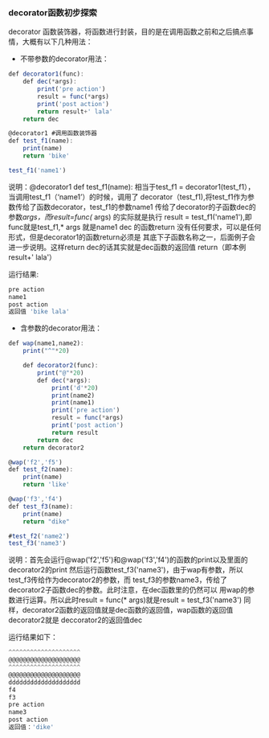 ### decorator函数初步探索
decorator 函数装饰器，将函数进行封装，目的是在调用函数之前和之后搞点事情，大概有以下几种用法：
- 不带参数的decorator用法：
```javascript
def decorator1(func):
    def dec(*args):
        print('pre action')
        result = func(*args)
        print('post action')
        return result+' lala'
    return dec

@decorator1 #调用函数装饰器
def test_f1(name):
    print(name)
    return 'bike'

test_f1('name1')
```
说明：@decorator1
     def test_f1(name):
     相当于test_f1 = decorator1(test_f1），当调用test_f1（‘name1’）的时候，调用了
     decorator（test_f1),将test_f1作为参数传给了函数decorator，test_f1的参数name1
     传给了decorator的子函数dec的参数*args，而result=func(* args) 的实际就是执行
     result = test_f1('name1'),即func就是test_f1,* args 就是name1
     dec 的函数return 没有任何要求，可以是任何形式，但是decorator1的函数return必须是
     其底下子函数名称之一，后面例子会进一步说明。这样return dec的话其实就是dec函数的返回值
     return（即本例result+' lala'）


运行结果:
```javascript
pre action
name1
post action
返回值 'bike lala'
```
- 含参数的decorator用法：
```javascript
def wap(name1,name2):
    print("^"*20)

    def decorator2(func):
        print("@"*20)
        def dec(*args):
            print('d'*20)
            print(name2)
            print(name1)
            print('pre action')
            result = func(*args)
            print('post action')
            return result
        return dec
    return decorator2

@wap('f2','f5')
def test_f2(name):
    print(name)
    return 'like'

@wap('f3','f4')
def test_f3(name):
    print(name)
    return "dike"

#test_f2('name2')
test_f3('name3')
```
说明：首先会运行@wap('f2','f5')和@wap('f3','f4')的函数的print以及里面的decorator2的print
     然后运行函数test_f3('name3')，由于wap有参数，所以test_f3传给作为decorator2的参数，而
     test_f3的参数name3，传给了decorator2子函数dec的参数。此时注意，在dec函数里的仍然可以
     用wap的参数进行运算。所以此时result = func(* args)就是result = test_f3('name3')
     同样，decorator2函数的返回值就是dec函数的返回值，wap函数的返回值decorator2就是
     deccorator2的返回值dec

运行结果如下：

```javascript
^^^^^^^^^^^^^^^^^^^^
@@@@@@@@@@@@@@@@@@@@
^^^^^^^^^^^^^^^^^^^^
@@@@@@@@@@@@@@@@@@@@
dddddddddddddddddddd
f4
f3
pre action
name3
post action
返回值：'dike'
```
